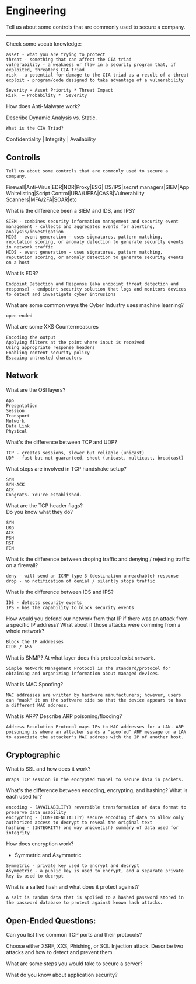 # Engineering

Tell us about some controls that are commonly used to secure a company.


--------------
Check some vocab knowledge:
```
asset - what you are trying to protect
threat - something that can affect the CIA triad
vulnerability - a weakness or flaw in a security program that, if exploited, threatens CIA triad
risk - a potential for damage to the CIA triad as a result of a threat
exploit - program/code designed to take advantage of a vulnerability

Severity = Asset Priority * Threat Impact
Risk  = Probability *  Severity
```

How does Anti-Malware work? 


Describe Dynamic Analysis vs. Static. 

```
What is the CIA Triad?
```
Confidentiality | Integrity | Availability

## Controlls
```
Tell us about some controls that are commonly used to secure a company.
```
Firewall|Anti-Virus|EDR|NDR|Proxy|ESG|IDS/IPS|secret managers|SIEM|App Whitelisting|Script Control|UBA/UEBA|CASB|Vulnerability Scanners|MFA/2FA|SOAR|etc


What is the difference been a SIEM and IDS, and IPS?

```
SIEM - combines security information management and security event management - collects and aggregates events for alerting, analysis/investigation
NIDS - event generation - uses signatures, pattern matching, reputation scoring, or anomaly detection to generate security events in network traffic
HIDS - event generation - uses signatures, pattern matching, reputation scoring, or anomaly detection to generate security events on a host
```

What is EDR?
```
Endpoint Detection and Response (aka endpoint threat detection and response) - endpoint security solution that logs and monitors devices to detect and investigate cyber intrusions
```

What are some common ways the Cyber Industry uses machine learning?
```
open-ended
```

What are some XXS Countermeasures
```
Encoding the output
Applying filters at the point where input is received
Using appropriate response headers
Enabling content security policy
Escaping untrusted characters
```

## Network


What are the OSI layers?
```
App
Presentation
Session
Transport
Network
Data Link
Physical
```

What's the difference between TCP and UDP?
```
TCP - creates sessions, slower but reliable (unicast)
UDP - fast but not guaranteed, shout (unicast, multicast, broadcast)
```

What steps are involved in TCP handshake setup?
```
SYN
SYN-ACK
ACK
Congrats. You're established.
```

What are the TCP header flags? <br>
Do you know what they do?
```
SYN
URG
ACK
PSH
RST
FIN
```


What is the difference between droping traffic and denying / rejecting traffic on a firewall?

```
deny - will send an ICMP type 3 (destination unreachable) response
drop - no notification of denial / silently stops traffic
```

What is the difference between IDS and IPS?

```
IDS - detects security events
IPS - has the capability to block security events
```
How would you defend our network from that IP if there was an attack from a specific IP address? What about if those attacks were comming from a whole network? 
```
Block the IP addresses
CIDR / ASN
```

What is SNMP?
  At what layer does this protocol exist `network.`
```
Simple Network Management Protocol is the standard/protocol for obtaining and organizing information about managed devices.
```

What is MAC Spoofing?
```
MAC addresses are written by hardware manufacturers; however, users can "mask" it on the software side so that the device appears to have a different MAC address.
```

What is ARP?
  Describe ARP poisoning/flooding?
```
Address Resolution Protocol maps IPs to MAC addresses for a LAN. ARP poisoning is where an attacker sends a "spoofed" ARP message on a LAN to associate the attacker's MAC address with the IP of another host.
```


## Cryptographic
What is SSL and how does it work?
```
Wraps TCP session in the encrypted tunnel to secure data in packets.
```

What's the difference between encoding, encrypting, and hashing? What is each used for?
```
encoding - (AVAILABILITY) reversible transformation of data format to preserve data usability
encrypting - (CONFIDENTIALITY) secure encoding of data to allow only authorized access to decrypt to reveal the original text
hashing - (INTEGRITY) one way unique(ish) summary of data used for integrity
```

How does encryption work?
  - Symmetric and Asymmetric
```
Symmetric - private key used to encrypt and decrypt
Asymmetric - a public key is used to encrypt, and a separate private key is used to decrypt
```

What is a salted hash and what does it protect against?
```
A salt is random data that is applied to a hashed password stored in the password database to protect against known hash attacks.
```


## Open-Ended Questions:
Can you list five common TCP ports and their protocols?

Choose either XSRF, XXS, Phishing, or SQL Injection attack. Describe two attacks and how to detect and prevent them.

What are some steps you would take to secure a server?

What do you know about application security?
